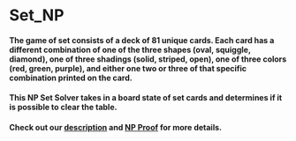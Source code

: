 # Set_NP


#### The game of set consists of a deck of 81 unique cards. Each card has a different combination of one of the three shapes (oval, squiggle, diamond), one of three shadings (solid, striped, open), one of three colors (red, green, purple), and either one two or three of that specific combination printed on the card.

#### This NP Set Solver takes in a board state of set cards and determines if it is possible to clear the table. 

#### Check out our [description](../SetDescription.pdf) and [NP Proof](../Proof.pdf) for more details.
